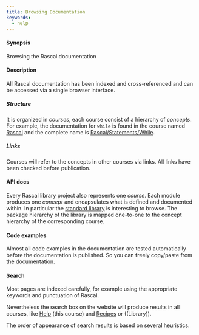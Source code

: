 ```yaml
---
title: Browsing Documentation
keywords:
  - help
---
```


#### Synopsis

Browsing the Rascal documentation

#### Description

All Rascal documentation has been indexed and cross-referenced 
and can be accessed via a single browser interface. 

##### Structure

It is organized
in _courses_, each course consist of
a hierarchy of _concepts_. For example, the documentation for `while` is found in the
course named [Rascal]((Rascal))
and the complete name is [Rascal/Statements/While]((Rascal:Statements-While)).

##### Links

Courses will refer to the concepts in other courses via links. All links have
been checked before publication.

#### API docs

Every Rascal library project also represents one _course_. Each module produces
one _concept_ and encapsulates what is defined and documented within. In particular
the [standard library]((Library)) is interesting to browse. The package hierarchy
of the library is mapped one-to-one to the concept hierarchy of the corresponding course.

#### Code examples

Almost all code examples in the documentation are tested automatically before the documentation
is published. So you can freely copy/paste from the documentation.

#### Search

Most pages are indexed carefully, for example using the appropriate keywords and punctuation of Rascal. 

Nevertheless the search box on the website will produce
results in all courses, like [Help]((GettingHelp)) (this course)
and [Recipes]((Recipes)) or ((Library)). 

The order of appearance of search results is based on several heuristics.
